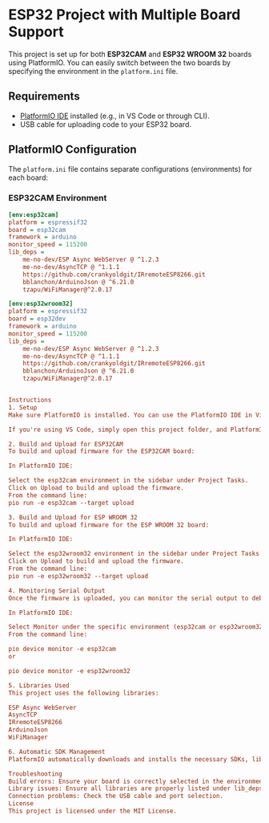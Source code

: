 # ESP32 Project with Multiple Board Support

This project is set up for both **ESP32CAM** and **ESP32 WROOM 32** boards using PlatformIO. You can easily switch between the two boards by specifying the environment in the `platform.ini` file.

## Requirements

- [PlatformIO IDE](https://platformio.org/install) installed (e.g., in VS Code or through CLI).
- USB cable for uploading code to your ESP32 board.

## PlatformIO Configuration

The `platform.ini` file contains separate configurations (environments) for each board:

### ESP32CAM Environment

```ini
[env:esp32cam]
platform = espressif32
board = esp32cam
framework = arduino
monitor_speed = 115200
lib_deps = 
    me-no-dev/ESP Async WebServer @ ^1.2.3
    me-no-dev/AsyncTCP @ ^1.1.1
    https://github.com/crankyoldgit/IRremoteESP8266.git
    bblanchon/ArduinoJson @ ^6.21.0
    tzapu/WiFiManager@^2.0.17

[env:esp32wroom32]
platform = espressif32
board = esp32dev
framework = arduino
monitor_speed = 115200
lib_deps = 
    me-no-dev/ESP Async WebServer @ ^1.2.3
    me-no-dev/AsyncTCP @ ^1.1.1
    https://github.com/crankyoldgit/IRremoteESP8266.git
    bblanchon/ArduinoJson @ ^6.21.0
    tzapu/WiFiManager@^2.0.17


Instructions
1. Setup
Make sure PlatformIO is installed. You can use the PlatformIO IDE in Visual Studio Code or the command-line interface (CLI).

If you're using VS Code, simply open this project folder, and PlatformIO will automatically detect the platform.ini file.

2. Build and Upload for ESP32CAM
To build and upload firmware for the ESP32CAM board:

In PlatformIO IDE:

Select the esp32cam environment in the sidebar under Project Tasks.
Click on Upload to build and upload the firmware.
From the command line:
pio run -e esp32cam --target upload

3. Build and Upload for ESP WROOM 32
To build and upload firmware for the ESP WROOM 32 board:

In PlatformIO IDE:

Select the esp32wroom32 environment in the sidebar under Project Tasks.
Click on Upload to build and upload the firmware.
From the command line:
pio run -e esp32wroom32 --target upload

4. Monitoring Serial Output
Once the firmware is uploaded, you can monitor the serial output to debug the device.

In PlatformIO IDE:

Select Monitor under the specific environment (esp32cam or esp32wroom32).
From the command line:

pio device monitor -e esp32cam
or

pio device monitor -e esp32wroom32

5. Libraries Used
This project uses the following libraries:

ESP Async WebServer
AsyncTCP
IRremoteESP8266
ArduinoJson
WiFiManager

6. Automatic SDK Management
PlatformIO automatically downloads and installs the necessary SDKs, libraries, and toolchains for the specified boards. You do not need to manually download or install any board SDKs. Simply configure the platform.ini and let PlatformIO handle the rest.

Troubleshooting
Build errors: Ensure your board is correctly selected in the environment (esp32cam or esp32wroom32).
Library issues: Ensure all libraries are properly listed under lib_deps in the platform.ini file.
Connection problems: Check the USB cable and port selection.
License
This project is licensed under the MIT License.